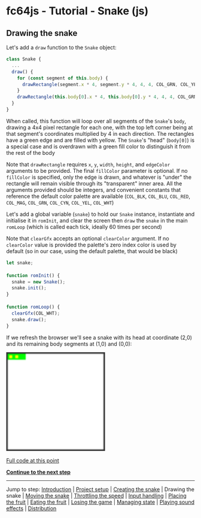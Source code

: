 # fc64js - Tutorial - Snake (js)

## Drawing the snake

Let's add a ```draw``` function to the ```Snake``` object:

```js
class Snake {
  ...
  draw() {
    for (const segment of this.body) {
      drawRectangle(segment.x * 4, segment.y * 4, 4, 4, COL_GRN, COL_YEL);
    }
    drawRectangle(this.body[0].x * 4, this.body[0].y * 4, 4, 4, COL_GRN, COL_GRN);
  }
}
```

When called, this function will loop over all segments of the ```Snake```'s ```body```, drawing a 4x4 pixel rectangle for each one, with the top left corner being at that segment's coordinates multiplied by 4 in each direction. The rectangles have a green edge and are filled with yellow. The ```Snake```'s "head" (```body[0]```) is a special case and is overdrawn with a green fill color to distinguish it from the rest of the body

Note that ```drawRectangle``` requires ```x```, ```y```, ```width```, ```height```, and ```edgeColor``` arguments to be provided. The final ```fillColor``` parameter is optional. If no ```fillColor``` is specified, only the edge is drawn, and whatever is "under" the rectangle will remain visible through its "transparent" inner area. All the arguments provided should be integers, and convenient constants that reference the default color palette are available (```COL_BLK```, ```COL_BLU```, ```COL_RED```, ```COL_MAG```, ```COL_GRN```, ```COL_CYN```, ```COL_YEL```, ```COL_WHT```)

Let's add a global variable (```snake```) to hold our ```Snake``` instance, instantiate and initialise it in ```romInit```, and clear the screen then ```draw``` the ```snake``` in the main ```romLoop``` (which is called each tick, ideally 60 times per second)

Note that ```clearGfx``` accepts an optional ```clearColor``` argument. If no ```clearColor``` value is provided the palette's zero index color is used by default (so in our case, using the default palette, that would be black)

```js
let snake;

function romInit() {
  snake = new Snake();
  snake.init();
}

function romLoop() {
  clearGfx(COL_WHT);
  snake.draw();
}
```

If we refresh the browser we'll see a snake with its head at coordinate (2,0) and its remaining body segments at (1,0) and (0,0):

<img src="images/2-draw-snake.png" width="264"/>

[Full code at this point](versions/v03.html)

[**Continue to the next step**](04.md)

---

Jump to step: [Introduction](readme.md) | [Project setup](01.md) | [Creating the snake](02.md) | Drawing the snake | [Moving the snake](04.md) | [Throttling the speed](05.md) | [Input handling](06.md) | [Placing the fruit](07.md) | [Eating the fruit](08.md) | [Losing the game](09.md) | [Managing state](10.md) | [Playing sound effects](11.md) | [Distribution](12.md)

